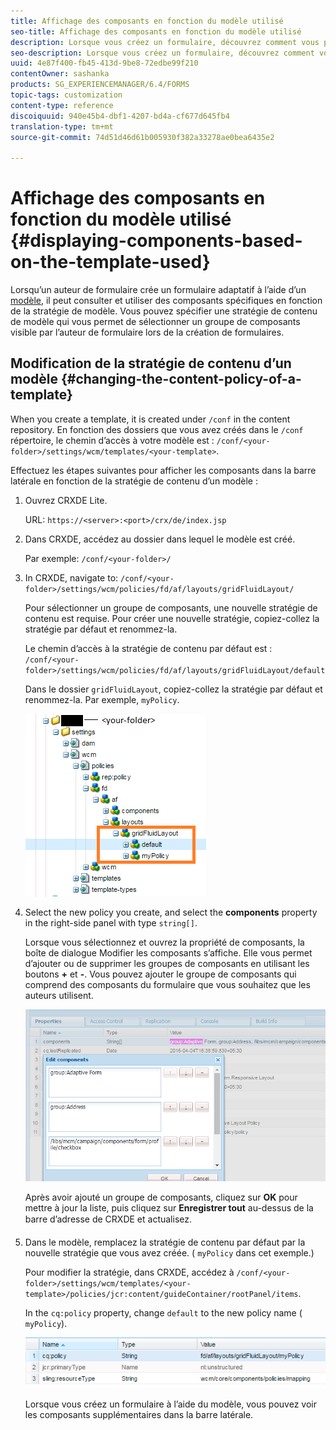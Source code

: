 ```yaml
---
title: Affichage des composants en fonction du modèle utilisé
seo-title: Affichage des composants en fonction du modèle utilisé
description: Lorsque vous créez un formulaire, découvrez comment vous pouvez activer les composants dans la barre latérale en fonction du modèle sélectionné.
seo-description: Lorsque vous créez un formulaire, découvrez comment vous pouvez activer les composants dans la barre latérale en fonction du modèle sélectionné.
uuid: 4e87f400-fb45-413d-9be8-72edbe99f210
contentOwner: sashanka
products: SG_EXPERIENCEMANAGER/6.4/FORMS
topic-tags: customization
content-type: reference
discoiquuid: 940e45b4-dbf1-4207-bd4a-cf677d645fb4
translation-type: tm+mt
source-git-commit: 74d51d46d61b005930f382a33278ae0bea6435e2

---
```



# Affichage des composants en fonction du modèle utilisé {#displaying-components-based-on-the-template-used}

Lorsqu’un auteur de formulaire crée un formulaire adaptatif à l’aide d’un [modèle](/help/forms/using/template-editor.md), il peut consulter et utiliser des composants spécifiques en fonction de la stratégie de modèle. Vous pouvez spécifier une stratégie de contenu de modèle qui vous permet de sélectionner un groupe de composants visible par l’auteur de formulaire lors de la création de formulaires.

## Modification de la stratégie de contenu d’un modèle {#changing-the-content-policy-of-a-template}

When you create a template, it is created under `/conf` in the content repository. En fonction des dossiers que vous avez créés dans le `/conf` répertoire, le chemin d’accès à votre modèle est : `/conf/<your-folder>/settings/wcm/templates/<your-template>`.

Effectuez les étapes suivantes pour afficher les composants dans la barre latérale en fonction de la stratégie de contenu d’un modèle :

1. Ouvrez CRXDE Lite.

   URL: `https://<server>:<port>/crx/de/index.jsp`

1. Dans CRXDE, accédez au dossier dans lequel le modèle est créé.

   Par exemple: `/conf/<your-folder>/`

1. In CRXDE, navigate to: `/conf/<your-folder>/settings/wcm/policies/fd/af/layouts/gridFluidLayout/`

   Pour sélectionner un groupe de composants, une nouvelle stratégie de contenu est requise. Pour créer une nouvelle stratégie, copiez-collez la stratégie par défaut et renommez-la.

   Le chemin d’accès à la stratégie de contenu par défaut est : `/conf/<your-folder>/settings/wcm/policies/fd/af/layouts/gridFluidLayout/default`

   Dans le dossier `gridFluidLayout`, copiez-collez la stratégie par défaut et renommez-la. Par exemple, `myPolicy`.

   ![Copie des stratégies par défaut](assets/crx-default1.png)

1. Select the new policy you create, and select the **components** property in the right-side panel with type `string[]`.

   Lorsque vous sélectionnez et ouvrez la propriété de composants, la boîte de dialogue Modifier les composants s’affiche. Elle vous permet d’ajouter ou de supprimer les groupes de composants en utilisant les boutons **+** et **-**. Vous pouvez ajouter le groupe de composants qui comprend des composants du formulaire que vous souhaitez que les auteurs utilisent.

   ![Ajouter ou supprimer des composants dans la stratégie](assets/add-components-list1.png)

   Après avoir ajouté un groupe de composants, cliquez sur **OK** pour mettre à jour la liste, puis cliquez sur **Enregistrer tout** au-dessus de la barre d’adresse de CRXDE et actualisez.

1. Dans le modèle, remplacez la stratégie de contenu par défaut par la nouvelle stratégie que vous avez créée. ( `myPolicy` dans cet exemple.)

   Pour modifier la stratégie, dans CRXDE, accédez à `/conf/<your-folder>/settings/wcm/templates/<your-template>/policies/jcr:content/guideContainer/rootPanel/items`.

   In the `cq:policy` property, change `default` to the new policy name ( `myPolicy`).

   ![Stratégie de contenu de modèle mise à jour](assets/updated-policy.png)

   Lorsque vous créez un formulaire à l’aide du modèle, vous pouvez voir les composants supplémentaires dans la barre latérale.

